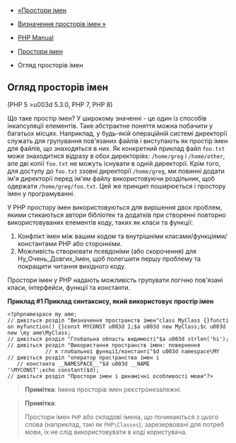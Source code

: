 - [«Простори імен](language.namespaces.md)
- [Визначення просторів імен
»](language.namespaces.definition.md)

- [PHP Manual](index.md)
- [Простори імен](language.namespaces.md)
- Огляд просторів імен

## Огляд просторів імен

(PHP 5 \>u003d 5.3.0, PHP 7, PHP 8)

Що таке простір імен? У широкому значенні - це один із способів
інкапсуляції елементів. Таке абстрактне поняття можна побачити у
багатьох місцях. Наприклад, у будь-якій операційній системі директорії служать
для групування пов'язаних файлів і виступають як простір
імен для файлів, що знаходяться в них. Як конкретний приклад файл
`foo.txt` може знаходитися відразу в обох директоріях: `/home/greg` і
`/home/other`, але дві копії `foo.txt` не можуть існувати в одній
директорії. Крім того, для доступу до `foo.txt` ззовні директорії
`/home/greg`, ми повинні додати ім'я директорії перед ім'ям файлу
використовуючи роздільник, щоб одержати `/home/greg/foo.txt`. Цей же
принцип поширюється і простору імен у програмуванні.

У PHP простору імен використовуються для вирішення двох проблем,
якими стикаються автори бібліотек та додатків при створенні
повторно використовуваних елементів коду, таких як класи та функції:

1. Конфлікт імен між вашим кодом та внутрішніми
класами/функціями/константами PHP або сторонніми.
2. Можливість створювати псевдоніми (або скорочення) для
Ну_Очень_Довгих_Імен, щоб полегшити першу проблему та покращити
читання вихідного коду.

Простори імен у PHP надають можливість групувати логічно
пов'язані класи, інтерфейси, функції та константи.

**Приклад #1 Приклад синтаксису, який використовує простір імен**

`<?phpnamespace my
ame; // дивіться розділ "Визначення пространств імен"class MyClass {}function myfunction() {}const MYCONST u003d 1;$a u003d new MyClass;$c u003d new \my
ame\MyClass; // дивіться розділ "Глобальна область видимості"$a u003d strlen('hi'); // дивіться розділ "Використання пространств імен: повернення                     // к глобальної функції/константі"$d u003d namespace\MY // дивіться розділ "оператор пространства імен і                         // константа __NAMESPACE__"$d u003d __NAME '\MYCONST';echo constant($d); // дивіться розділ "Простори імен і динамічні особливості мови"?> `

> **Примітка**: Імена просторів імен реєстронезалежні.

> **Примітка**:
>
> Простори імен `PHP` або складові імена, що починаються з цього
> слова (наприклад, такі як `PHP\Classes`), зарезервовані для потреб
> мови, їх не слід використовувати в коді користувача.
